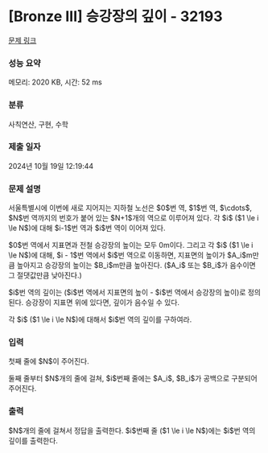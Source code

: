 # [Bronze III] 승강장의 깊이 - 32193 

[문제 링크](https://www.acmicpc.net/problem/32193) 

### 성능 요약

메모리: 2020 KB, 시간: 52 ms

### 분류

사칙연산, 구현, 수학

### 제출 일자

2024년 10월 19일 12:19:44

### 문제 설명

<p>서울특별시에 이번에 새로 지어지는 지하철 노선은 $0$번 역, $1$번 역, $\cdots$, $N$번 역까지의 번호가 붙어 있는 $N+1$개의 역으로 이루어져 있다. 각 $i$ ($1 \le i \le N$)에 대해 $i-1$번 역과 $i$번 역이 이어져 있다.</p>

<p>$0$번 역에서 지표면과 전철 승강장의 높이는 모두 0m이다. 그리고 각 $i$ ($1 \le i \le N$)에 대해, $i - 1$번 역에서 $i$번 역으로 이동하면, 지표면의 높이가 $A_i$m만큼 높아지고 승강장의 높이는 $B_i$m만큼 높아진다. ($A_i$ 또는 $B_i$가 음수이면 그 절댓값만큼 낮아진다.)</p>

<p>$i$번 역의 깊이는 ($i$번 역에서 지표면의 높이 - $i$번 역에서 승강장의 높이)로 정의된다. 승강장이 지표면 위에 있다면, 깊이가 음수일 수 있다.</p>

<p>각 $i$ ($1 \le i \le N$)에 대해서 $i$번 역의 깊이를 구하여라.</p>

### 입력 

 <p>첫째 줄에 $N$이 주어진다.</p>

<p>둘째 줄부터 $N$개의 줄에 걸쳐, $i$번째 줄에는 $A_i$, $B_i$가 공백으로 구분되어 주어진다.</p>

### 출력 

 <p>$N$개의 줄에 걸쳐서 정답을 출력한다. $i$번째 줄 ($1 \le i \le N$)에는 $i$번 역의 깊이를 출력한다.</p>

